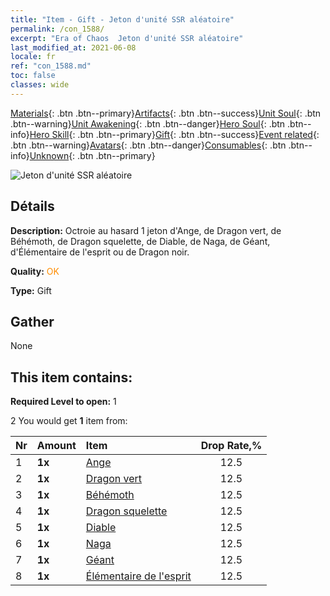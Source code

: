 ```yaml
---
title: "Item - Gift - Jeton d'unité SSR aléatoire"
permalink: /con_1588/
excerpt: "Era of Chaos  Jeton d'unité SSR aléatoire"
last_modified_at: 2021-06-08
locale: fr
ref: "con_1588.md"
toc: false
classes: wide
---
```

 [Materials](/ItemsFR/){: .btn .btn--primary}[Artifacts](/ItemsFR/Artifacts/){: .btn .btn--success}[Unit Soul](/ItemsFR/UnitSoul/){: .btn .btn--warning}[Unit Awakening](/ItemsFR/UnitAwakening/){: .btn .btn--danger}[Hero Soul](/ItemsFR/HeroSoul/){: .btn .btn--info}[Hero Skill](/ItemsFR/HeroSkill/){: .btn .btn--primary}[Gift](/ItemsFR/Gift/){: .btn .btn--success}[Event related](/ItemsFR/Events/){: .btn .btn--warning}[Avatars](/ItemsFR/Avatars/){: .btn .btn--danger}[Consumables](/ItemsFR/Consumables/){: .btn .btn--info}[Unknown](/ItemsFR/Unknown/){: .btn .btn--primary}

 ![Jeton d'unité SSR aléatoire](/images/t/i_907200.png)

## Détails
 **Description:** Octroie au hasard 1 jeton d'Ange, de Dragon vert, de Béhémoth, de Dragon squelette, de Diable, de Naga, de Géant, d'Élémentaire de l'esprit ou de Dragon noir.

 **Quality:** <span style="color: #FF8C00">OK</span>

 **Type:** Gift

## Gather

  None

## This item contains:

 **Required Level to open:** 1

 2 You would get **1** item  from:

  | Nr | Amount |     Item    | Drop Rate,% |
  |:---|:-------|:------------|:---------:|
  | 1 |  **1x** | [Ange](/ItemsFR/unt_196/) | 12.5 | 
  | 2 |  **1x** | [Dragon vert](/ItemsFR/unt_205/) | 12.5 | 
  | 3 |  **1x** | [Béhémoth](/ItemsFR/unt_223/) | 12.5 | 
  | 4 |  **1x** | [Dragon squelette](/ItemsFR/unt_214/) | 12.5 | 
  | 5 |  **1x** | [Diable](/ItemsFR/unt_232/) | 12.5 | 
  | 6 |  **1x** | [Naga](/ItemsFR/unt_240/) | 12.5 | 
  | 7 |  **1x** | [Géant ](/ItemsFR/unt_241/) | 12.5 | 
  | 8 |  **1x** | [Élémentaire de l'esprit](/ItemsFR/unt_267/) | 12.5 | 
